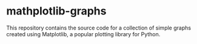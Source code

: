 # mathplotlib-graphs
This repository contains the source code for a collection of simple graphs created using Matplotlib, a popular plotting library for Python.
